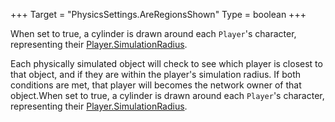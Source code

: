 +++
Target = "PhysicsSettings.AreRegionsShown"
Type = boolean
+++

When set to true, a cylinder is drawn around each `Player`'s character, representing their [Player.SimulationRadius](https://developer.roblox.com/api-reference/property/Player/SimulationRadius).Each physically simulated object will check to see which player is closest to that object, and if they are within the player's simulation radius. If both conditions are met, that player will becomes the network owner of that object.When set to true, a cylinder is drawn around each `Player`'s character, representing their [Player.SimulationRadius](https://developer.roblox.com/api-reference/property/Player/SimulationRadius).